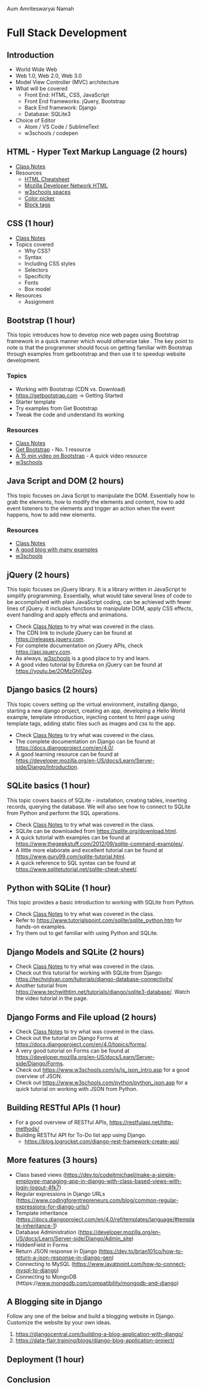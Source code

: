 Aum Amriteswaryai Namah

# Full Stack Development

## Introduction
* World Wide Web
* Web 1.0, Web 2.0, Web 3.0
* Model View Controller (MVC) architecture
* What will be covered
  - Front End: HTML, CSS, JavaScript
  - Front End frameworks: jQuery, Bootstrap
  - Back End framework: Django
  - Database: SQLite3
* Choice of Editor
  - Atom / VS Code / SublimeText
  - w3schools / codepen
  
## HTML - Hyper Text Markup Language (2 hours)

* [Class Notes](01_HTML.md)
* Resources
  - [HTML Cheatsheet](https://htmlcheatsheet.com/)
  - [Mozilla Developer Network HTML](https://developer.mozilla.org/en-US/docs/Web/HTML)
  - [w3schools spaces](https://spaces.w3schools.com/)
  - [Color picker](https://www.w3schools.com/colors/colors_picker.asp)
  - [Block tags](https://softcodeon.com/tutorials/10-alternatives-to-the-div-html-tag.htm)

## CSS (1 hour)
* [Class Notes](02_CSS.md)
* Topics covered
  * Why CSS?
  * Syntax
  * Including CSS styles
  * Selectors
  * Specificity
  * Fonts
  * Box model
* Resources
  * Assignment

## Bootstrap (1 hour)
This topic introduces how to develop nice web pages using Bootstrap framework in a quick manner which would otherwise take . The key point to note is that the programmer should focus on getting familiar with Bootstrap through examples from getbootstrap and then use it to speedup website development.

### Topics
* Working with Bootstrap (CDN vs. Download)
* https://getbootstrap.com -> Getting Started
* Starter template
* Try examples from Get Bootstrap
* Tweak the code and understand its working

### Resources
* [Class Notes](03_Bootstrap.md)
* [Get Bootstrap](https://getbootstrap.com/) - No. 1 resource
* [A 15 min video on Bootstrap](https://www.youtube.com/watch?v=dtTWD0ystG0) - A quick video resource
* [w3schools](https://www.w3schools.com/bootstrap5/index.php)


## Java Script and DOM (2 hours)
This topic focuses on Java Script to manipulate the DOM. Essentially how to grab the elements, how to modify the elements and content, how to add event listeners to the elements and trigger an action when the event happens, how to add new elements. 

### Resources
* [Class Notes](04_DOM_JS.md)
* [A good blog with many examples](https://www.toolsqa.com/javascript/dom-in-javascript/)
* [w3schools](https://www.w3schools.com/js/js_htmldom.asp)

## jQuery (2 hours)
This topic focuses on jQuery library. It is a library written in JavaScript to simplify programming. Essentially, what would take several lines of code to be accomplished with plain JavaScript coding, can be achieved with fewer lines of jQuery. It includes functions to manipulate DOM, apply CSS effects, event handling and apply effects and animations.

* Check [Class Notes](05_jQuery.md) to try what was covered in the class.
* The CDN link to include jQuery can be found at https://releases.jquery.com.
* For complete documentation on jQuery APIs, check https://api.jquery.com.
* As always, [w3schools](https://www.w3schools.com/jquery/default.asp) is a good place to try and learn.
* A good video tutorial by Edureka on jQuery can be found at https://youtu.be/2OMzGhlIZpg.

## Django basics (2 hours)
This topic covers setting up the virtual environment, installing django, starting a new django project, creating an app, developing a Hello World example,  template introduction, injecting content to html page using template tags, adding static files such as images and css to the app.

* Check [Class Notes](06_Django_basics.md) to try what was covered in the class.
* The complete documentation on Django can be found at https://docs.djangoproject.com/en/4.0/.
* A good learning resource can be found at https://developer.mozilla.org/en-US/docs/Learn/Server-side/Django/Introduction.

## SQLite basics (1 hour)
This topic covers basics of SQLite - installation, creating tables, inserting records, querying the database. We will also see how to connect to SQLite from Python and perform the SQL operations.

* Check [Class Notes](07_SQLite_basics.md) to try what was covered in the class.
* SQLite can be downloaded from https://sqlite.org/download.html.
* A quick tutorial with examples can be found at https://www.thegeekstuff.com/2012/09/sqlite-command-examples/.
* A little more elaborate and excellent tutorial can be found at https://www.guru99.com/sqlite-tutorial.html. 
* A quick reference to SQL syntax can be found at https://www.sqlitetutorial.net/sqlite-cheat-sheet/.

## Python with SQLite (1 hour)
This topic provides a basic introduction to working with SQLite from Python.

* Check [Class Notes](08_Python_SQLite.md) to try what was covered in the class.
* Refer to https://www.tutorialspoint.com/sqlite/sqlite_python.htm for hands-on examples. 
* Try them out to get familiar with using Python and SQLite.

## Django Models and SQLite (2 hours)

* Check [Class Notes](09_Django_SQLite.md) to try what was covered in the class.
* Check out this tutorial for working with SQLite from Django: https://techvidvan.com/tutorials/django-database-connectivity/
* Another tutorial from https://www.techwithtim.net/tutorials/django/sqlite3-database/. Watch the video tutorial in the page.

## Django Forms and File upload (2 hours)

* Check [Class Notes](10_Django_Forms.md) to try what was covered in the class.
* Check out the tutorial on Django Forms at https://docs.djangoproject.com/en/4.0/topics/forms/.
* A very good tutorial on Forms can be found at https://developer.mozilla.org/en-US/docs/Learn/Server-side/Django/Forms.
* Check out https://www.w3schools.com/js/js_json_intro.asp for a good overview of JSON.
* Check out https://www.w3schools.com/python/python_json.asp for a quick tutorial on working with JSON from Python.

## Building RESTful APIs (1 hour)

* For a good overview of RESTful APIs, https://restfulapi.net/http-methods/
* Building RESTful API for To-Do list app using Django. 
  * https://blog.logrocket.com/django-rest-framework-create-api/

## More features (3 hours)

* Class based views (https://dev.to/codeitmichael/make-a-simple-employee-managing-app-in-django-with-class-based-views-with-login-logout-4fk7)
* Regular expressions in Django URLs (https://www.codingforentrepreneurs.com/blog/common-regular-expressions-for-django-urls/)
* Template inheritance (https://docs.djangoproject.com/en/4.0/ref/templates/language/#template-inheritance-1)
* Database Administration (https://developer.mozilla.org/en-US/docs/Learn/Server-side/Django/Admin_site)
* HiddenField in Forms
* Return JSON response in Django (https://dev.to/brian101co/how-to-return-a-json-response-in-django-gen)
* Connecting to MySQL (https://www.javatpoint.com/how-to-connect-mysql-to-django)
* Connecting to MongoDB (htt)ps://www.mongodb.com/compatibility/mongodb-and-django)

## A Blogging site in Django

Follow any one of the below and build a blogging website in Django. Customize the website by your own ideas.

1. https://djangocentral.com/building-a-blog-application-with-django/
2. https://data-flair.training/blogs/django-blog-application-project/

## Deployment (1 hour)


## Conclusion
